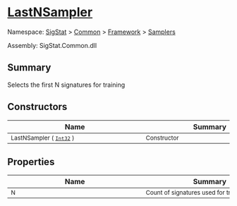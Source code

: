 # [LastNSampler](./LastNSampler.md)

Namespace: [SigStat]() > [Common](./../../README.md) > [Framework]() > [Samplers](./README.md)

Assembly: SigStat.Common.dll

## Summary
Selects the first N signatures for training

## Constructors

| Name | Summary | 
| --- | --- | 
| <sub>LastNSampler ( [`Int32`](https://docs.microsoft.com/en-us/dotnet/api/System.Int32) )</sub><div style="width: 290px"> | <sub>Constructor</sub><div style="width: 290px"> | <br>


## Properties

| Name | Summary | 
| --- | --- | 
| <sub>N</sub><div style="width: 290px"> | <sub>Count of signatures used for training</sub><div style="width: 290px"> | <br>


